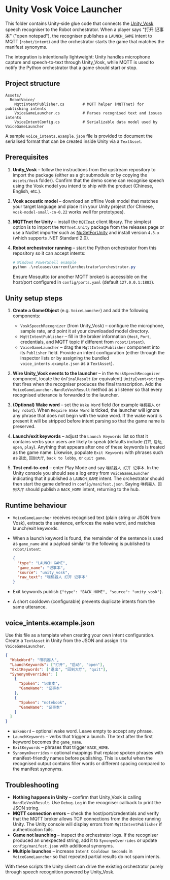 # Unity Vosk Voice Launcher

This folder contains Unity-side glue code that connects the [Unity_Vosk](https://github.com/AmamiyaRenO/Unity_Vosk) speech recogniser to the Robot orchestrator.  When a player says
"打开 记事本" ("open notepad"), the recogniser publishes a `LAUNCH_GAME` intent to MQTT (`robot/intent`) and the orchestrator starts the game that matches the manifest synonyms.

The integration is intentionally lightweight: Unity handles microphone capture and speech-to-text through Unity_Vosk, while MQTT is used to notify the Python orchestrator that a game should
start or stop.

## Project structure

```
Assets/
  RobotVoice/
    MqttIntentPublisher.cs        # MQTT helper (MQTTnet) for publishing intents
    VoiceGameLauncher.cs          # Parses recognised text and issues intents
    VoiceIntentConfig.cs          # Serializable data model used by VoiceGameLauncher
```

A sample `voice_intents.example.json` file is provided to document the serialised format that can be created inside Unity via a `TextAsset`.

## Prerequisites

1. **Unity_Vosk** – follow the instructions from the upstream repository to import the package (either as a git submodule or by copying the `Assets/Vosk` folder).  Confirm that the demo
   scene can recognise speech using the Vosk model you intend to ship with the product (Chinese, English, etc.).
2. **Vosk acoustic model** – download an offline Vosk model that matches your target language and place it in your Unity project (for Chinese, `vosk-model-small-cn-0.22` works well for
   prototypes).
3. **MQTTnet for Unity** – install the [`MQTTnet`](https://github.com/dotnet/MQTTnet) client library.  The simplest option is to import the `MQTTnet.Unity` package from the releases page or
   use a NuGet importer such as [NuGetForUnity](https://github.com/GlitchEnzo/NuGetForUnity) and install version `4.3.x` (which supports .NET Standard 2.0).
4. **Robot orchestrator running** – start the Python orchestrator from this repository so it can accept intents:

   ```powershell
   # Windows PowerShell example
   python .\releases\current\orchestrator\orchestrator.py
   ```

   Ensure Mosquitto (or another MQTT broker) is accessible on the host/port configured in `config/ports.yaml` (default `127.0.0.1:1883`).

## Unity setup steps

1. **Create a GameObject** (e.g. `VoiceLauncher`) and add the following components:
   - `VoskSpeechRecognizer` (from Unity_Vosk) – configure the microphone, sample rate, and point it at your downloaded model directory.
   - `MqttIntentPublisher` – fill in the broker information (`Host`, `Port`, credentials, and MQTT topic if different from `robot/intent`).
   - `VoiceGameLauncher` – drag the `MqttIntentPublisher` component into its `Publisher` field.  Provide an intent configuration (either through the inspector lists or by assigning
     the bundled `voice_intents.example.json` as a `TextAsset`).

2. **Wire Unity_Vosk events to the launcher** – in the `VoskSpeechRecognizer` component, locate the `OnFinalResult` (or equivalent) `UnityEvent<string>` that fires when the recogniser
   produces the final transcription.  Add the `VoiceGameLauncher.HandleVoskResult` method as a listener so that every recognised utterance is forwarded to the launcher.

3. **(Optional) Wake word** – set the `Wake Word` field (for example `嘿机器人` or `hey robot`).  When `Require Wake Word` is ticked, the launcher will ignore any phrase that does not
   begin with the wake word.  If the wake word is present it will be stripped before intent parsing so that the game name is preserved.

4. **Launch/exit keywords** – adjust the `Launch Keywords` list so that it contains verbs your users are likely to speak (defaults include `打开`, `启动`, `open`, `play`).  Anything that
   appears after one of these keywords is treated as the game name.  Likewise, populate `Exit Keywords` with phrases such as `退出`, `回到大厅`, `back to lobby`, or `quit game`.

5. **Test end-to-end** – enter Play Mode and say `嘿机器人 打开 记事本`.  In the Unity console you should see a log entry from `VoiceGameLauncher` indicating that it published a
   `LAUNCH_GAME` intent.  The orchestrator should then start the game defined in `config/manifest.json`.  Saying `嘿机器人 回到大厅` should publish a `BACK_HOME` intent, returning to the hub.

## Runtime behaviour

- `VoiceGameLauncher` receives recognised text (plain string or JSON from Vosk), extracts the sentence, enforces the wake word, and matches launch/exit keywords.
- When a launch keyword is found, the remainder of the sentence is used as `game_name` and a payload similar to the following is published to `robot/intent`:

  ```json
  {
    "type": "LAUNCH_GAME",
    "game_name": "记事本",
    "source": "unity_vosk",
    "raw_text": "嘿机器人 打开 记事本"
  }
  ```

- Exit keywords publish `{"type": "BACK_HOME", "source": "unity_vosk"}`.
- A short cooldown (configurable) prevents duplicate intents from the same utterance.

## voice_intents.example.json

Use this file as a template when creating your own intent configuration.  Create a `TextAsset` in Unity from the JSON and assign it to `VoiceGameLauncher`.

```json
{
  "WakeWord": "嘿机器人",
  "LaunchKeywords": ["打开", "启动", "open"],
  "ExitKeywords": ["退出", "回到大厅", "quit"],
  "SynonymOverrides": [
    {
      "Spoken": "记事本",
      "GameName": "记事本"
    },
    {
      "Spoken": "notebook",
      "GameName": "记事本"
    }
  ]
}
```

- `WakeWord` – optional wake word.  Leave empty to accept any phrase.
- `LaunchKeywords` – verbs that trigger a launch.  The text after the first keyword becomes the `game_name`.
- `ExitKeywords` – phrases that trigger `BACK_HOME`.
- `SynonymOverrides` – optional mappings that replace spoken phrases with manifest-friendly names before publishing.  This is useful when the recognised output contains filler words or
  different spacing compared to the manifest synonyms.

## Troubleshooting

- **Nothing happens in Unity** – confirm that Unity_Vosk is calling `HandleVoskResult`.  Use `Debug.Log` in the recogniser callback to print the JSON string.
- **MQTT connection errors** – check the host/port/credentials and verify that the MQTT broker allows TCP connections from the device running Unity.  The Unity console will display
  errors from `MqttIntentPublisher` if authentication fails.
- **Game not launching** – inspect the orchestrator logs.  If the recogniser produced an unexpected string, add it to `SynonymOverrides` or update `config/manifest.json` with additional
  synonyms.
- **Multiple launches** – increase `Intent Cooldown Seconds` in `VoiceGameLauncher` so that repeated partial results do not spam intents.

With these scripts the Unity client can drive the existing orchestrator purely through speech recognition powered by Unity_Vosk.
